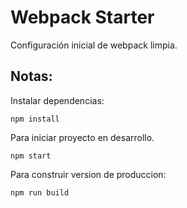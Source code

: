 # Webpack Starter

Configuración inicial de webpack limpia.

## Notas:

Instalar dependencias:
```
npm install
```
Para iniciar proyecto en desarrollo.
```
npm start
```
Para construir version de produccion:
```
npm run build
```
